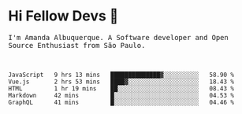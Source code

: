 # Hi Fellow Devs :wave:
   
<p>
  <samp>
    I'm Amanda Albuquerque. A Software developer and Open Source Enthusiast from São Paulo.
  </samp>

  
<!--   [![Twitter Follow](https://img.shields.io/twitter/follow/alalbux?style=social)](https://www.twitter.com/alalbux)
  [![Linkedin Badge](https://img.shields.io/badge/-alalbux-blue?style=flat-square&logo=Linkedin&logoColor=white&link=https://www.linkedin.com/in/alalbux/)](https://www.linkedin.com/in/alalbux/)
  [![Medium Badge](https://img.shields.io/badge/-alalbux-black?style=flat-square&logo=Medium&logoColor=white&link=https://medium.com/@alalbux)](https://medium.com/@alalbux) -->
</p>

  <br/>
  

<!--START_SECTION:waka-->
```text
JavaScript   9 hrs 13 mins   ██████████████▓░░░░░░░░░░   58.90 % 
Vue.js       2 hrs 53 mins   ████▓░░░░░░░░░░░░░░░░░░░░   18.43 % 
HTML         1 hr 19 mins    ██░░░░░░░░░░░░░░░░░░░░░░░   08.43 % 
Markdown     42 mins         █░░░░░░░░░░░░░░░░░░░░░░░░   04.53 % 
GraphQL      41 mins         █░░░░░░░░░░░░░░░░░░░░░░░░   04.46 % 
```
<!--END_SECTION:waka-->

